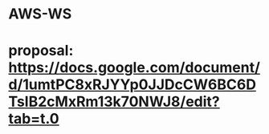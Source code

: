 # AWS-WS
# proposal: https://docs.google.com/document/d/1umtPC8xRJYYp0JJDcCW6BC6DTsIB2cMxRm13k70NWJ8/edit?tab=t.0